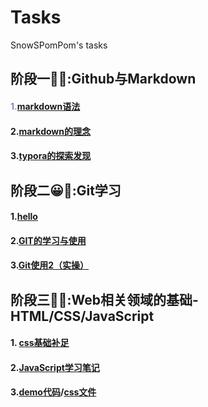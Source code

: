 # Tasks
SnowSPomPom's tasks
## **阶段一**🥰🚩:Github与Markdown
#### <font color=#8888cc>**1.[markdown语法](https://github.com/SnowSPomPom/Tasks/blob/main/Markdown%E8%AF%AD%E6%B3%95.md)**</font>
#### **2.[markdown的理念](https://github.com/SnowSPomPom/Tasks/blob/main/Markdown%E7%9A%84%E7%90%86%E5%BF%B5.md)**
#### **3.[typora的探索发现](https://github.com/SnowSPomPom/Tasks/blob/main/typora%E7%9A%84%E6%8E%A2%E7%B4%A2%E5%8F%91%E7%8E%B0.md)**
## **阶段二**😀🚩:Git学习
#### **1.[hello](https://github.com/SnowSPomPom/Tasks/blob/main/hello.md)**
#### **2.[GIT的学习与使用](https://github.com/SnowSPomPom/Tasks/blob/main/GIT%E7%9A%84%E5%AD%A6%E4%B9%A0%E4%B8%8E%E4%BD%BF%E7%94%A8.md)**
#### **3.[Git使用2（实操）](https://github.com/SnowSPomPom/Tasks/blob/main/Git%E7%9A%84%E4%BD%BF%E7%94%A82%EF%BC%88%E5%AE%9E%E6%93%8D%EF%BC%89.md)**
## **阶段三**🥰🚩:Web相关领域的基础-HTML/CSS/JavaScript
#### **1. [css基础补足](https://github.com/SnowSPomPom/Tasks/blob/main/css%E5%9F%BA%E7%A1%80%E8%A1%A5%E8%B6%B3%E8%AE%A1%E5%88%92%EF%BC%88%E5%8F%AA%E8%A1%A5%E6%AC%A0%E7%BC%BA%E5%86%85%E5%AE%B9%EF%BC%89.md)**
#### **2.[JavaScript学习笔记](https://github.com/SnowSPomPom/Tasks/blob/master/JavaScript%E5%9F%BA%E7%A1%80%E5%AD%A6%E4%B9%A0.md)**
#### 3.[demo代码](https://github.com/SnowSPomPom/Tasks/blob/main/index..html)/[css文件](https://github.com/SnowSPomPom/Tasks/blob/main/2.css)
